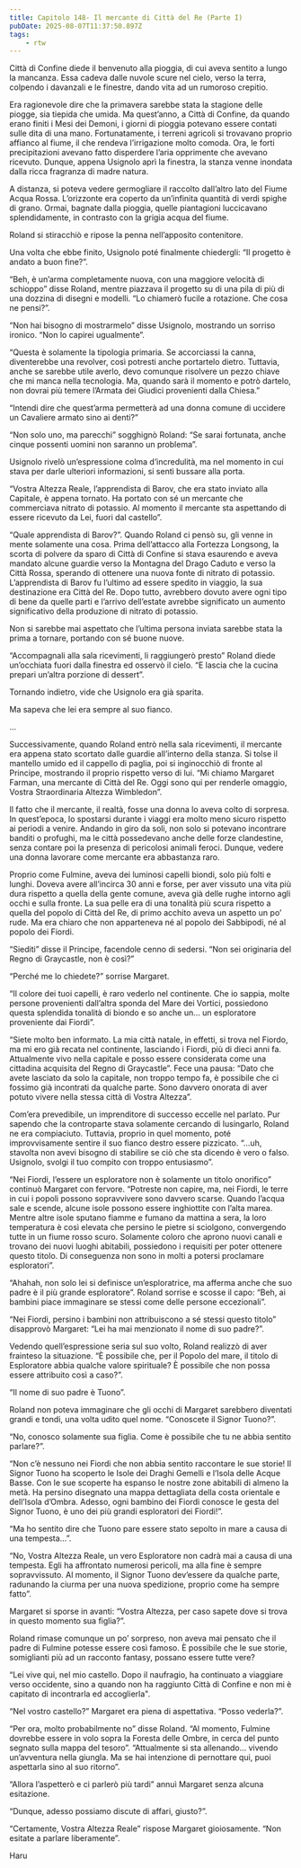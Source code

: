 ```yaml
---
title: Capitolo 148- Il mercante di Città del Re (Parte I)
pubDate: 2025-08-07T11:37:50.897Z
tags:
    - rtw
---
```



Città di Confine diede il benvenuto alla pioggia, di cui aveva sentito a lungo la mancanza. Essa cadeva dalle nuvole scure nel cielo, verso la terra, colpendo i davanzali e le finestre, dando vita ad un rumoroso crepitio.


Era ragionevole dire che la primavera sarebbe stata la stagione delle piogge, sia tiepida che umida. Ma quest’anno, a Città di Confine, da quando erano finiti i Mesi dei Demoni, i giorni di pioggia potevano essere contati sulle dita di una mano. Fortunatamente, i terreni agricoli si trovavano proprio affianco al fiume, il che rendeva l’irrigazione molto comoda. Ora, le forti precipitazioni avevano fatto disperdere l’aria opprimente che avevano ricevuto. Dunque, appena Usignolo aprì la finestra, la stanza venne inondata dalla ricca fragranza di madre natura.


A distanza, si poteva vedere germogliare il raccolto dall’altro lato del Fiume Acqua Rossa. L’orizzonte era coperto da un’infinita quantità di verdi spighe di grano. Ormai, bagnate dalla pioggia, quelle piantagioni luccicavano splendidamente, in contrasto con la grigia acqua del fiume.


Roland si stiracchiò e ripose la penna nell’apposito contenitore.


Una volta che ebbe finito, Usignolo poté finalmente chiedergli: “Il progetto è andato a buon fine?”.


“Beh, è un’arma completamente nuova, con una maggiore velocità di schioppo” disse Roland, mentre piazzava il progetto su di una pila di più di una dozzina di disegni e modelli. “Lo chiamerò fucile a rotazione. Che cosa ne pensi?”.


“Non hai bisogno di mostrarmelo” disse Usignolo, mostrando un sorriso ironico. “Non lo capirei ugualmente”.


“Questa è solamente la tipologia primaria. Se accorciassi la canna, diventerebbe una revolver, così potresti anche portartelo dietro. Tuttavia, anche se sarebbe utile averlo, devo comunque risolvere un pezzo chiave che mi manca nella  tecnologia. Ma, quando sarà il momento e potrò dartelo, non dovrai più temere l’Armata dei Giudici provenienti dalla Chiesa.”


“Intendi dire che quest’arma permetterà ad una donna comune di uccidere un Cavaliere armato sino ai denti?”


“Non solo uno, ma parecchi” sogghignò Roland: “Se sarai fortunata, anche cinque possenti uomini non saranno un problema”.


Usignolo rivelò un’espressione colma d’incredulità, ma nel momento in cui stava per darle ulteriori informazioni, si sentì bussare alla porta.


“Vostra Altezza Reale, l’apprendista di Barov, che era stato inviato alla Capitale, è appena tornato. Ha portato con sé un mercante che commerciava nitrato di potassio. Al momento il mercante sta aspettando di essere ricevuto da Lei, fuori dal castello”.


“Quale apprendista di Barov?”. Quando Roland ci pensò su, gli venne in mente solamente una cosa. Prima dell’attacco alla Fortezza Longsong, la scorta di polvere da sparo di Città di Confine si stava esaurendo e aveva mandato alcune guardie verso la Montagna del Drago Caduto e verso la Città Rossa, sperando di ottenere una nuova fonte di nitrato di potassio. L’apprendista di Barov fu l’ultimo ad essere spedito in viaggio, la sua destinazione era Città del Re. Dopo tutto, avrebbero dovuto avere ogni tipo di bene da quelle parti e l’arrivo dell’estate avrebbe significato un aumento significativo della produzione di nitrato di potassio.


Non si sarebbe mai aspettato che l’ultima persona inviata sarebbe stata la prima a tornare, portando con sé buone nuove.


“Accompagnali alla sala ricevimenti, li raggiungerò presto” Roland diede un’occhiata fuori dalla finestra ed osservò il cielo. “E lascia che la cucina prepari un’altra porzione di dessert”.


Tornando indietro, vide che Usignolo era già sparita.


Ma sapeva che lei era sempre al suo fianco.


…


Successivamente, quando Roland entrò nella sala ricevimenti, il mercante era appena stato scortato dalle guardie all’interno della stanza. Si tolse il mantello umido ed il cappello di paglia, poi si inginocchiò di fronte al Principe, mostrando il proprio rispetto verso di lui. “Mi chiamo Margaret Farman, una mercante di Città del Re. Oggi sono qui per renderle omaggio, Vostra Straordinaria Altezza Wimbledon”.


Il fatto che il mercante, il realtà, fosse una donna lo aveva colto di sorpresa. In quest’epoca, lo spostarsi durante i viaggi era molto meno sicuro rispetto ai periodi a venire. Andando in giro da soli, non solo si potevano incontrare banditi o profughi, ma le città possedevano anche delle forze clandestine, senza contare poi la presenza di pericolosi animali feroci. Dunque, vedere una donna lavorare come mercante era abbastanza raro.


Proprio come Fulmine, aveva dei luminosi capelli biondi, solo più folti e lunghi. Doveva avere all’incirca 30 anni e forse, per aver vissuto una vita più dura rispetto a quella della gente comune, aveva già delle rughe intorno agli occhi e sulla fronte. La sua pelle era di una tonalità più scura rispetto a quella del popolo di Città del Re, di primo acchito aveva un aspetto un po’ rude. Ma era chiaro che non apparteneva né al popolo dei Sabbipodi, né al popolo dei Fiordi.


“Siediti” disse il Principe, facendole cenno di sedersi. “Non sei originaria del Regno di Graycastle, non è così?”


“Perché me lo chiedete?” sorrise Margaret.


“Il colore dei tuoi capelli, è raro vederlo nel continente. Che io sappia, molte persone provenienti dall’altra sponda del Mare dei Vortici, possiedono questa splendida tonalità di biondo e so anche un… un esploratore proveniente dai Fiordi”.


“Siete molto ben informato. La mia città natale, in effetti, si trova nel Fiordo, ma mi ero già recata nel continente, lasciando i Fiordi, più di dieci anni fa. Attualmente vivo nella capitale e posso essere considerata come una cittadina acquisita del Regno di Graycastle”. Fece una pausa: “Dato che avete lasciato da solo la capitale, non troppo tempo fa, è possibile che ci fossimo già incontrati da qualche parte. Sono davvero onorata di aver potuto vivere nella stessa città di Vostra Altezza”.


Com’era prevedibile, un imprenditore di successo eccelle nel parlato. Pur sapendo che la controparte stava solamente cercando di lusingarlo, Roland ne era compiaciuto. Tuttavia, proprio in quel momento, poté improvvisamente sentire il suo fianco destro essere pizzicato. “…uh, stavolta non avevi bisogno di stabilire se ciò che sta dicendo è vero o falso. Usignolo, svolgi il tuo compito con troppo entusiasmo”.


“Nei Fiordi, l’essere un esploratore non è solamente un titolo onorifico” continuò Margaret con fervore. “Potreste non capire, ma, nei Fiordi, le terre in cui i popoli possono sopravvivere sono davvero scarse. Quando l’acqua sale e scende, alcune isole possono essere inghiottite con l’alta marea. Mentre altre isole sputano fiamme e fumano da mattina a sera, la loro temperatura è così elevata che persino le pietre si sciolgono, convergendo tutte in un fiume rosso scuro. Solamente coloro che aprono nuovi canali e trovano dei nuovi luoghi abitabili, possiedono i requisiti per poter ottenere questo titolo. Di conseguenza non sono in molti a potersi proclamare esploratori”.


“Ahahah, non solo lei si definisce un’esploratrice, ma afferma anche che suo padre è il più grande esploratore”. Roland sorrise e scosse il capo: “Beh, ai bambini piace immaginare se stessi come delle persone eccezionali”.


“Nei Fiordi, persino i bambini non attribuiscono a sé stessi questo titolo” disapprovò Margaret: “Lei ha mai menzionato il nome di suo padre?”.


Vedendo quell’espressione seria sul suo volto, Roland realizzò di aver frainteso la situazione. “Ѐ possibile che, per il Popolo del mare, il titolo di Esploratore abbia qualche valore spirituale?  Ѐ possibile che non possa essere attribuito così a caso?”.


“Il nome di suo padre è Tuono”.


Roland non poteva immaginare che gli occhi di Margaret sarebbero diventati grandi e tondi, una volta udito quel nome. “Conoscete il Signor Tuono?”.


“No, conosco solamente sua figlia. Come è possibile che tu ne abbia sentito parlare?”.


“Non c’è nessuno nei Fiordi che non abbia sentito raccontare le sue storie! Il Signor Tuono ha scoperto le Isole dei Draghi Gemelli e l’Isola delle Acque Basse. Con le sue scoperte ha espanso le nostre zone abitabili di almeno la metà. Ha persino disegnato una mappa dettagliata della costa orientale e dell’Isola d’Ombra. Adesso, ogni bambino dei Fiordi conosce le gesta del Signor Tuono, è uno dei più grandi esploratori dei Fiordi!”.


“Ma ho sentito dire che Tuono pare essere stato sepolto in mare a causa di una tempesta…”.


“No, Vostra Altezza Reale, un vero Esploratore non cadrà mai a causa di una tempesta. Egli ha affrontato numerosi pericoli, ma alla fine è sempre sopravvissuto. Al momento, il Signor Tuono dev’essere da qualche parte, radunando la ciurma per una nuova spedizione, proprio come ha sempre fatto”.


Margaret si sporse in avanti: “Vostra Altezza, per caso sapete dove si trova in questo momento sua figlia?”.


Roland rimase comunque un po’ sorpreso, non aveva mai pensato che il padre di Fulmine potesse essere così famoso. Ѐ possibile che le sue storie, somiglianti più ad un racconto fantasy, possano essere tutte vere?


“Lei vive qui, nel mio castello. Dopo il naufragio, ha continuato a viaggiare verso occidente, sino a quando non ha raggiunto Città di Confine e non mi è capitato di incontrarla ed accoglierla".


“Nel vostro castello?” Margaret era piena di aspettativa. “Posso vederla?”.


“Per ora, molto probabilmente no” disse Roland. “Al momento, Fulmine dovrebbe essere in volo sopra la Foresta delle Ombre, in cerca del punto segnato sulla mappa del tesoro”. “Attualmente si sta allenando… vivendo un’avventura nella giungla. Ma se hai intenzione di pernottare qui, puoi aspettarla sino al suo ritorno”.


“Allora l’aspetterò e ci parlerò più tardi” annuì Margaret senza alcuna esitazione.


“Dunque, adesso possiamo discute di affari, giusto?”.


“Certamente, Vostra Altezza Reale” rispose Margaret gioiosamente. “Non esitate a parlare liberamente”.




Haru


                                



